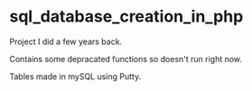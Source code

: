 # sql_database_creation_in_php

Project I did a few years back.

Contains some depracated functions so doesn't run right now. 

Tables made in mySQL using Putty.
